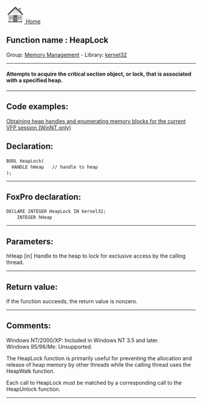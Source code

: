 [<img src="../../images/home.png"> Home ](https://github.com/VFPX/Win32API)  

## Function name : HeapLock
Group: [Memory Management](../../functions_group.md#Memory_Management)  -  Library: [kernel32](../../libraries.md#kernel32)  
***  


#### Attempts to acquire the critical section object, or lock, that is associated with a specified heap. 
***  


## Code examples:
[Obtaining heap handles and enumerating memory blocks for the current VFP session (WinNT only)](../../samples/sample_176.md)  

## Declaration:
```foxpro  
BOOL HeapLock(
  HANDLE hHeap   // handle to heap
);  
```  
***  


## FoxPro declaration:
```foxpro  
DECLARE INTEGER HeapLock IN kernel32;
	INTEGER hHeap  
```  
***  


## Parameters:
hHeap 
[in] Handle to the heap to lock for exclusive access by the calling thread.   
***  


## Return value:
If the function succeeds, the return value is nonzero.  
***  


## Comments:
Windows NT/2000/XP: Included in Windows NT 3.5 and later.  
Windows 95/98/Me: Unsupported.  
  
The HeapLock function is primarily useful for preventing the allocation and release of heap memory by other threads while the calling thread uses the HeapWalk function.  
  
Each call to HeapLock must be matched by a corresponding call to the HeapUnlock function.   
  
***  

